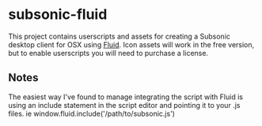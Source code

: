 subsonic-fluid
======
This project contains userscripts and assets for creating a Subsonic desktop client for OSX using [Fluid](http://fluidapp.com/). Icon assets will work in the free version, but to enable userscripts you will need to purchase a license.

Notes
-------
The easiest way I've found to manage integrating the script with Fluid is using an include statement in the script editor and pointing it to your .js files. ie window.fluid.include('/path/to/subsonic.js')
    
    